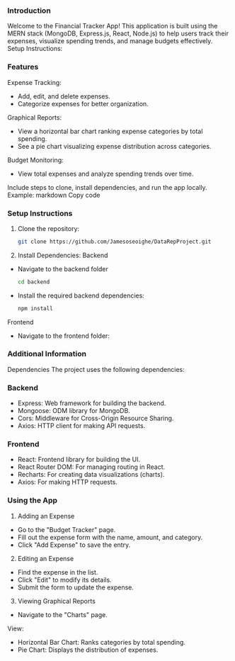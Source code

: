 ### Introduction
Welcome to the Financial Tracker App! This application is built using the MERN stack (MongoDB, Express.js, React, Node.js) to help users track their expenses, visualize spending trends, and manage budgets effectively.
Setup Instructions:

### Features
Expense Tracking:
 - Add, edit, and delete expenses.
- Categorize expenses for better organization.

Graphical Reports:
  - View a horizontal bar chart ranking expense categories by total spending.
  - See a pie chart visualizing expense distribution across categories.
  
Budget Monitoring:
  - View total expenses and analyze spending trends over time.


Include steps to clone, install dependencies, and run the app locally.
Example:
markdown
Copy code
### Setup Instructions
1. Clone the repository:
   ```bash
   git clone https://github.com/Jamesoseoighe/DataRepProject.git
   ```
2. Install Dependencies:
Backend
- Navigate to the backend folder
     ```bash
     cd backend
     ```
- Install the required backend dependencies:
     ```bash
     npm install
     ```
Frontend
 - Navigate to the frontend folder:

   
### Additional Information
Dependencies
The project uses the following dependencies:

### Backend
- Express: Web framework for building the backend.
- Mongoose: ODM library for MongoDB.
- Cors: Middleware for Cross-Origin Resource Sharing.
- Axios: HTTP client for making API requests.
### Frontend
- React: Frontend library for building the UI.
- React Router DOM: For managing routing in React.
- Recharts: For creating data visualizations (charts).
- Axios: For making HTTP requests.

### Using the App
1. Adding an Expense
- Go to the "Budget Tracker" page.
- Fill out the expense form with the name, amount, and category.
- Click "Add Expense" to save the entry.
2. Editing an Expense
- Find the expense in the list.
- Click "Edit" to modify its details.
- Submit the form to update the expense.
3. Viewing Graphical Reports
- Navigate to the "Charts" page.

View:
- Horizontal Bar Chart: Ranks categories by total spending.
- Pie Chart: Displays the distribution of expenses.
